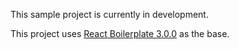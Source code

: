 This sample project is currently in development.

This project uses [React Boilerplate 3.0.0](http://www.reactboilerplate.com/) as the base.